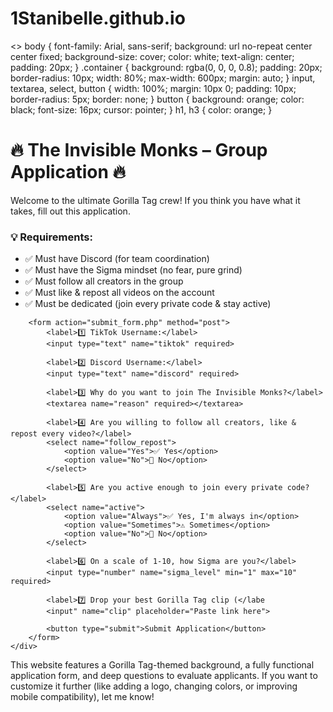# 1Stanibelle.github.io<!DOCTYPE html>
<html lang="en">
<head>
    <meta charset="UTF-8">
    <meta name="viewport" content="width=device-width, initial-scale=1.0">
    <title>The Invisible Monks – Application</title>
    <>
        body {
            font-family: Arial, sans-serif;
            background: url no-repeat center center fixed;
            background-size: cover;
            color: white;
            text-align: center;
            padding: 20px;
        }
        .container {
            background: rgba(0, 0, 0, 0.8);
            padding: 20px;
            border-radius: 10px;
            width: 80%;
            max-width: 600px;
            margin: auto;
        }
        input, textarea, select, button {
            width: 100%;
            margin: 10px 0;
            padding: 10px;
            border-radius: 5px;
            border: none;
        }
        button {
            background: orange;
            color: black;
            font-size: 16px;
            cursor: pointer;
        }
        h1, h3 {
            color: orange;
        }
    </style>
</head>
<body>
    <div class="container">
        <h1>🔥 The Invisible Monks – Group Application 🔥</h1>
        <p>Welcome to the ultimate Gorilla Tag crew! If you think you have what it takes, fill out this application.</p>
        <h3>💡 Requirements:</h3>
        <ul>
            <li>✅ Must have Discord (for team coordination)</li>
            <li>✅ Must have the Sigma mindset (no fear, pure grind)</li>
            <li>✅ Must follow all creators in the group</li>
            <li>✅ Must like & repost all videos on the account</li>
            <li>✅ Must be dedicated (join every private code & stay active)</li>
        </ul>
        
        <form action="submit_form.php" method="post">
            <label>1️⃣ TikTok Username:</label>
            <input type="text" name="tiktok" required>

            <label>2️⃣ Discord Username:</label>
            <input type="text" name="discord" required>

            <label>3️⃣ Why do you want to join The Invisible Monks?</label>
            <textarea name="reason" required></textarea>

            <label>4️⃣ Are you willing to follow all creators, like & repost every video?</label>
            <select name="follow_repost">
                <option value="Yes">✅ Yes</option>
                <option value="No">🚫 No</option>
            </select>

            <label>5️⃣ Are you active enough to join every private code?</label>
            <select name="active">
                <option value="Always">✅ Yes, I'm always in</option>
                <option value="Sometimes">⚠️ Sometimes</option>
                <option value="No">🚫 No</option>
            </select>

            <label>6️⃣ On a scale of 1-10, how Sigma are you?</label>
            <input type="number" name="sigma_level" min="1" max="10" required>

            <label>7️⃣ Drop your best Gorilla Tag clip (</labe
            <input" name="clip" placeholder="Paste link here">

            <button type="submit">Submit Application</button>
        </form>
    </div>
</body>
</html>


This website features a Gorilla Tag-themed background, a fully functional application form, and deep questions to evaluate applicants. If you want to customize it further (like adding a logo, changing colors, or improving mobile compatibility), let me know!

